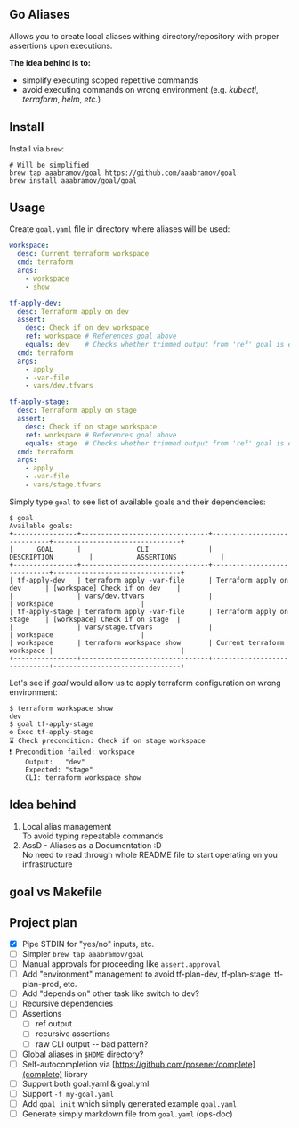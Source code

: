 ## Go Aliases

Allows you to create local aliases withing directory/repository with proper assertions upon executions.

**The idea behind is to:**

- simplify executing scoped repetitive commands 
- avoid executing commands on wrong environment (e.g. _kubectl_, _terraform_, _helm_, _etc._)

## Install

Install via `brew`:

```shell
# Will be simplified
brew tap aaabramov/goal https://github.com/aaabramov/goal
brew install aaabramov/goal/goal
```

## Usage

Create `goal.yaml` file in directory where aliases will be used:

```yaml
workspace:
  desc: Current terraform workspace
  cmd: terraform
  args:
    - workspace
    - show

tf-apply-dev:
  desc: Terraform apply on dev
  assert:
    desc: Check if on dev workspace
    ref: workspace # References goal above
    equals: dev    # Checks whether trimmed output from 'ref' goal is equal to "dev"
  cmd: terraform
  args:
    - apply
    - -var-file
    - vars/dev.tfvars

tf-apply-stage:
  desc: Terraform apply on stage
  assert:
    desc: Check if on stage workspace
    ref: workspace # References goal above
    equals: stage  # Checks whether trimmed output from 'ref' goal is equal to "stage"
  cmd: terraform
  args:
    - apply
    - -var-file
    - vars/stage.tfvars
```

Simply type `goal` to see list of available goals and their dependencies:

```shell
$ goal
Available goals:
+----------------+--------------------------------+-----------------------------+--------------------------------+
|      GOAL      |              CLI               |         DESCRIPTION         |           ASSERTIONS           |
+----------------+--------------------------------+-----------------------------+--------------------------------+
| tf-apply-dev   | terraform apply -var-file      | Terraform apply on dev      | [workspace] Check if on dev    |
|                | vars/dev.tfvars                |                             | workspace                      |
| tf-apply-stage | terraform apply -var-file      | Terraform apply on stage    | [workspace] Check if on stage  |
|                | vars/stage.tfvars              |                             | workspace                      |
| workspace      | terraform workspace show       | Current terraform workspace |                                |
+----------------+--------------------------------+-----------------------------+--------------------------------+
```

Let's see if _goal_ would allow us to apply terraform configuration on wrong environment:

```shell
$ terraform workspace show
dev
$ goal tf-apply-stage
⚙️ Exec tf-apply-stage
⌛ Check precondition: Check if on stage workspace
❗ Precondition failed: workspace
	Output:   "dev"
	Expected: "stage"
	CLI: terraform workspace show
```

## Idea behind

1. Local alias management  
   To avoid typing repeatable commands
2. AssD - Aliases as a Documentation :D  
   No need to read through whole README file to start operating on you infrastructure

## goal vs Makefile

## Project plan

- [X] Pipe STDIN for "yes/no" inputs, etc.
- [ ] Simpler `brew tap aaabramov/goal`
- [ ] Manual approvals for proceeding like `assert.approval`
- [ ] Add "environment" management to avoid tf-plan-dev, tf-plan-stage, tf-plan-prod, etc.
- [ ] Add "depends on" other task like switch to dev?
- [ ] Recursive dependencies
- [ ] Assertions
    - [ ] ref output
    - [ ] recursive assertions
    - [ ] raw CLI output -- bad pattern?
- [ ] Global aliases in `$HOME` directory?
- [ ] Self-autocompletion via [https://github.com/posener/complete](complete) library
- [ ] Support both goal.yaml & goal.yml
- [ ] Support `-f my-goal.yaml`
- [ ] Add `goal init` which simply generated example `goal.yaml`
- [ ] Generate simply markdown file from `goal.yaml` (ops-doc)
